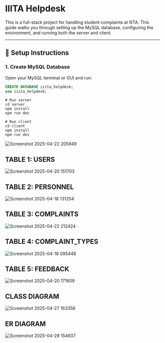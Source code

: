 # IIITA Helpdesk

This is a full-stack project for handling student complaints at IIITA. This guide walks you through setting up the MySQL database, configuring the environment, and running both the server and client.

---

## 🔧 Setup Instructions

### 1. Create MySQL Database

Open your MySQL terminal or GUI and run:

```sql
CREATE DATABASE iiita_helpdesk;
use iiita_helpdesk;
```

```
# Run server
cd server
npm install
npm run dev

# Run client
cd client
npm install
npm run dev
```

![Screenshot 2025-04-22 205949](https://github.com/user-attachments/assets/04906911-9cfa-4484-86b5-28a3987772dc)


## TABLE 1: USERS
![Screenshot 2025-04-20 151703](https://github.com/user-attachments/assets/14ef35bc-5441-4e7f-a1e7-18c2b13465c5)

## TABLE 2: PERSONNEL
![Screenshot 2025-04-18 131254](https://github.com/user-attachments/assets/63f62589-56dd-4b9a-a5d0-279dd3c49e49)

## TABLE 3: COMPLAINTS
![Screenshot 2025-04-22 212424](https://github.com/user-attachments/assets/afa84be9-9b54-401c-9284-7256d178a31f)

## TABLE 4: COMPLAINT_TYPES
![Screenshot 2025-04-18 095448](https://github.com/user-attachments/assets/02b39f05-434f-49ac-a276-74919784eedd)

## TABLE 5: FEEDBACK
![Screenshot 2025-04-20 171609](https://github.com/user-attachments/assets/a236d33f-94fc-461e-b371-b2420567a13e)

## CLASS DIAGRAM
![Screenshot 2025-04-27 163356](https://github.com/user-attachments/assets/e10f681e-217a-4ec1-8155-5038b91f88fb)

## ER DIAGRAM
![Screenshot 2025-04-29 154637](https://github.com/user-attachments/assets/b8bb32d4-a715-4035-980b-1975431a44f2)

